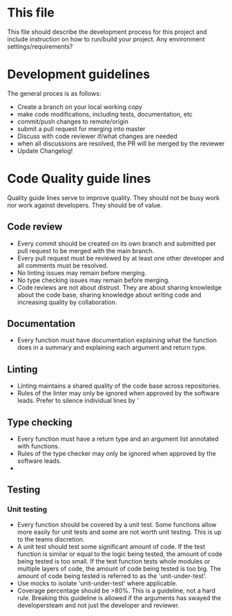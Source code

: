 # This file
This file should describe the development process for this project and include instruction on 
how to run/build your project.  Any environment settings/requirements?

# Development guidelines
The general proces is as follows:
* Create a branch on your local working copy
* make code modifications, including tests, documentation, etc
* commit/push changes to remote/origin
* submit a pull request for merging into master
* Discuss with code reviewer if/what changes are needed
* when all discussions are resolved, the PR will be merged by the reviewer
* Update Changelog!


# Code Quality guide lines
Quality guide lines serve to improve quality. They should not be busy work nor work against developers.
They should be of value.

## Code review
- Every commit should be created on its own branch and submitted per pull request to be merged with the main branch.
- Every pull request must be reviewed by at least one other developer and all comments must be resolved.
- No linting issues may remain before merging.
- No type checking issues may remain before merging.
- Code reviews are not about distrust. They are about sharing knowledge about the code base, sharing knowledge about
  writing code and increasing quality by collaboration.

## Documentation
- Every function must have documentation explaining what the function does in a summary and explaining
  each argument and return type.

## Linting
- Linting maintains a shared quality of the code base across repositories.
- Rules of the linter may only be ignored when approved by the software leads. Prefer to silence individual lines by <TODO show how to silence individual errors>'

## Type checking
- Every function must have a return type and an argument list annotated with functions.
- Rules of the type checker may only be ignored when approved by the software leads.
- 

## Testing
### Unit testing
- Every function should be covered by a unit test. Some functions allow more easily for unit tests and some are not
  worth unit testing. This is up to the teams discretion.
- A unit test should test some significant amount of code. If the test function is similar or equal to the logic being tested,
the amount of code being tested is too small. If the test function tests whole modules or multiple layers of code, the amount
of code being tested is too big. The amount of code being tested is referred to as the 'unit-under-test'.
- Use mocks to isolate 'unit-under-test' where applicable.
- Coverage percentage should be >80%. This is a guideline, not a hard rule. Breaking this guideline is allowed if the 
  arguments has swayed the developersteam and not just the developer and reviewer.

